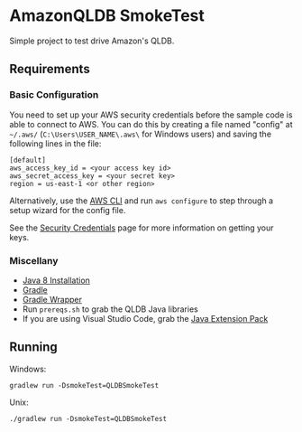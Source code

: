 # AmazonQLDB SmokeTest

Simple project to test drive Amazon's QLDB.

## Requirements

### Basic Configuration

You need to set up your AWS security credentials before the sample code is able
to connect to AWS. You can do this by creating a file named "config" at `~/.aws/` 
(`C:\Users\USER_NAME\.aws\` for Windows users) and saving the following lines in the file:

    [default]
    aws_access_key_id = <your access key id>
    aws_secret_access_key = <your secret key>
    region = us-east-1 <or other region>

Alternatively, use the [AWS CLI](https://aws.amazon.com/cli/) and run `aws configure` to 
step through a setup wizard for the config file.

See the [Security Credentials](http://aws.amazon.com/security-credentials) page
for more information on getting your keys.

### Miscellany

* [Java 8 Installation](https://docs.oracle.com/javase/8/docs/technotes/guides/install/install_overview.html)
* [Gradle]()
* [Gradle Wrapper](https://docs.gradle.org/3.3/userguide/gradle_wrapper.html)
* Run `prereqs.sh` to grab the QLDB Java libraries
* If you are using Visual Studio Code, grab the [Java Extension Pack](https://marketplace.visualstudio.com/items?itemName=vscjava.vscode-java-pack)

## Running

Windows:

```
gradlew run -DsmokeTest=QLDBSmokeTest
```

Unix:

```
./gradlew run -DsmokeTest=QLDBSmokeTest
```
